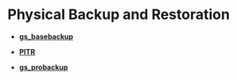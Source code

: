 # Physical Backup and Restoration<a name="EN-US_TOPIC_0289897025"></a>

-   **[gs\_basebackup](gs_basebackup.md)**  

-   **[PITR](pitr.md)**  

-   **[gs\_probackup](gs_probackup.md)**  


